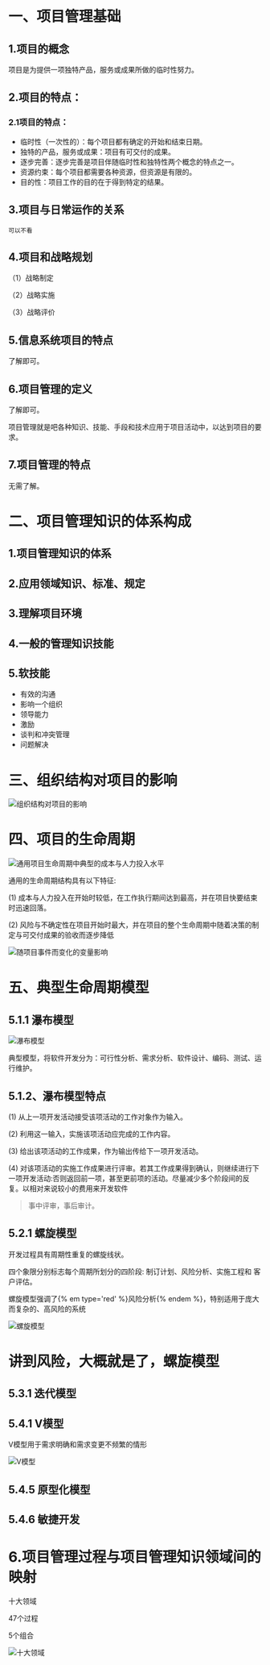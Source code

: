 # 一、项目管理基础
## 1.项目的概念
项目是为提供一项独特产品，服务或成果所做的临时性努力。

## 2.项目的特点：
### 2.1项目的特点：
* 临时性（一次性的）：每个项目都有确定的开始和结束日期。
* 独特的产品，服务或成果：项目有可交付的成果。
* 逐步完善：逐步完善是项目伴随临时性和独特性两个概念的特点之一。
* 资源约束：每个项目都需要各种资源，但资源是有限的。
* 目的性：项目工作的目的在于得到特定的结果。

## 3.项目与日常运作的关系
    可以不看
## 4.项目和战略规划
（1）战略制定

（2）战略实施

（3）战略评价

## 5.信息系统项目的特点
了解即可。
## 6.项目管理的定义
了解即可。

项目管理就是吧各种知识、技能、手段和技术应用于项目活动中，以达到项目的要求。

## 7.项目管理的特点
无需了解。
# 二、项目管理知识的体系构成
## 1.项目管理知识的体系
## 2.应用领域知识、标准、规定
## 3.理解项目环境
## 4.一般的管理知识技能
## 5.软技能
* 有效的沟通
* 影响一个组织
* 领导能力
* 激励
* 谈判和冲突管理
* 问题解决
# 三、组织结构对项目的影响

![组织结构对项目的影响](/images/2/组织结构对项目的影响.png)

# 四、项目的生命周期
![通用项目生命周期中典型的成本与人力投入水平](/images/2/通用项目生命周期中典型的成本与人力投入水平.png)

通用的生命周期结构具有以下特征:

(1) 成本与人力投入在开始时较低，在工作执行期间达到最高，并在项目快要结束时迅速回落。

(2) 风险与不确定性在项目开始时最大，并在项目的整个生命周期中随着决策的制定与可交付成果的验收而逐步降低

![随项目事件而变化的变量影响](/images/2/随项目事件而变化的变量影响.png)

# 五、典型生命周期模型

## 5.1.1 瀑布模型
![瀑布模型](/images/2/瀑布模型.png)

典型模型，将软件开发分为：可行性分析、需求分析、软件设计、编码、测试、运行维护。



## 5.1.2、瀑布模型特点

(1) 从上一项开发活动接受该项活动的工作对象作为输入。

(2) 利用这一输入，实施该项活动应完成的工作内容。

(3) 给出该项活动的工作成果，作为输出传给下一项开发活动。

(4) 对该项活动的实施工作成果进行评审。若其工作成果得到确认，则继续进行下一项开发活动:否则返回前一项，甚至更前项的活动。尽量减少多个阶段间的反复。以相对来说较小的费用来开发软件

> 事中评审，事后审计。


## 5.2.1 螺旋模型

开发过程具有周期性重复的螺旋线状。

四个象限分别标志每个周期所划分的四阶段: 制订计划、风险分析、实施工程和 客户评估。

螺旋模型强调了{% em type='red' %}风险分析{% endem %}，特别适用于庞大而复杂的、高风险的系统

![螺旋模型](/images/2/螺旋模型.png)

# 讲到风险，大概就是了，螺旋模型

## 5.3.1 迭代模型

## 5.4.1 V模型
V模型用于需求明确和需求变更不频繁的情形

![V模型](/images/2/V模型.png)

## 5.4.5 原型化模型

## 5.4.6 敏捷开发

# 6.项目管理过程与项目管理知识领域间的映射

十大领域

47个过程

5个组合

![十大领域](/images/2/十大领域.png)

